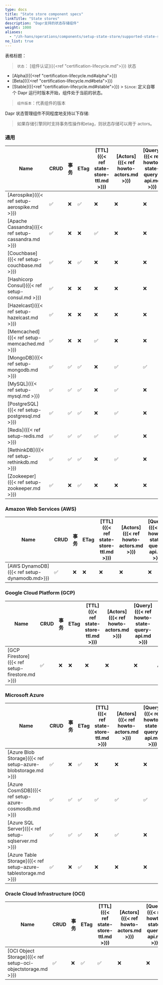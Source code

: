 ```yaml
---
type: docs
title: "State store component specs"
linkTitle: "State stores"
description: "Dapr支持的状态存储组件"
weight: 1000
aliases:
  - "/zh-hans/operations/components/setup-state-store/supported-state-stores/"
no_list: true
---
```


表格标题：

> `状态`： [组件认证]({{<ref "certification-lifecycle.md">}}) 状态
  - [Alpha]({{<ref "certification-lifecycle.md#alpha">}})
  - [Beta]({{<ref "certification-lifecycle.md#beta">}})
  - [Stable]({{<ref "certification-lifecycle.md#stable">}}) > `Since`: 定义自哪个 Dapr 运行时版本开始，组件处于当前的状态。

> `组件版本`：代表组件的版本


Dapr 状态管理组件不同程度地支持以下存储:

> 如果存储引擎同时支持事务性操作和etag，则状态存储可以用于 actors。

### 通用

| Name                                               | CRUD | 事务 | ETag | [TTL]({{< ref state-store-ttl.md >}}) | [Actors]({{< ref howto-actors.md >}}) | [Query]({{< ref howto-state-query-api.md >}}) | 状态     | 组件版本 | 自从  |
| -------------------------------------------------- | ---- | -- | ---- | ------------------------------------- | ------------------------------------- | --------------------------------------------- | ------ | ---- | --- |
| [Aerospike]({{< ref setup-aerospike.md >}})        | ✅    | ❌  | ✅    | ❌                                     | ❌                                     | ❌                                             | Alpha  | v1   | 1.0 |
| [Apache Cassandra]({{< ref setup-cassandra.md >}}) | ✅    | ❌  | ❌    | ✅                                     | ❌                                     | ❌                                             | Alpha  | v1   | 1.0 |
| [Couchbase]({{< ref setup-couchbase.md >}})        | ✅    | ❌  | ✅    | ❌                                     | ❌                                     | ❌                                             | Alpha  | v1   | 1.0 |
| [Hashicorp Consul]({{< ref setup-consul.md >}})    | ✅    | ❌  | ❌    | ❌                                     | ❌                                     | ❌                                             | Alpha  | v1   | 1.0 |
| [Hazelcast]({{< ref setup-hazelcast.md >}})        | ✅    | ❌  | ❌    | ❌                                     | ❌                                     | ❌                                             | Alpha  | v1   | 1.0 |
| [Memcached]({{< ref setup-memcached.md >}})        | ✅    | ❌  | ❌    | ✅                                     | ❌                                     | ❌                                             | Alpha  | v1   | 1.0 |
| [MongoDB]({{< ref setup-mongodb.md >}})            | ✅    | ✅  | ✅    | ❌                                     | ✅                                     | ✅                                             | Stable | v1   | 1.0 |
| [MySQL]({{< ref setup-mysql.md >}})                | ✅    | ✅  | ✅    | ❌                                     | ✅                                     | ❌                                             | Alpha  | v1   | 1.0 |
| [PostgreSQL]({{< ref setup-postgresql.md >}})      | ✅    | ✅  | ✅    | ❌                                     | ✅                                     | ❌                                             | Alpha  | v1   | 1.0 |
| [Redis]({{< ref setup-redis.md >}})                | ✅    | ✅  | ✅    | ✅                                     | ✅                                     | ❌                                             | Stable | v1   | 1.0 |
| [RethinkDB]({{< ref setup-rethinkdb.md >}})        | ✅    | ✅  | ✅    | ❌                                     | ✅                                     | ❌                                             | Alpha  | v1   | 1.0 |
| [Zookeeper]({{< ref setup-zookeeper.md >}})        | ✅    | ❌  | ✅    | ❌                                     | ❌                                     | ❌                                             | Alpha  | v1   | 1.0 |


### Amazon Web Services (AWS)
| Name                                         | CRUD | 事务 | ETag | [TTL]({{< ref state-store-ttl.md >}}) | [Actors]({{< ref howto-actors.md >}}) | [Query]({{< ref howto-state-query-api.md >}}) | 状态    | 组件版本 | 自从  |
| -------------------------------------------- | ---- | -- | ---- | ------------------------------------- | ------------------------------------- | --------------------------------------------- | ----- | ---- | --- |
| [AWS DynamoDB]({{< ref setup-dynamodb.md>}}) | ✅    | ❌  | ❌    | ❌                                     | ❌                                     | ❌                                             | Alpha | v1   | 1.0 |

### Google Cloud Platform (GCP)
| Name                                            | CRUD | 事务 | ETag | [TTL]({{< ref state-store-ttl.md >}}) | [Actors]({{< ref howto-actors.md >}}) | [Query]({{< ref howto-state-query-api.md >}}) | 状态    | 组件版本 | 自从  |
| ----------------------------------------------- | ---- | -- | ---- | ------------------------------------- | ------------------------------------- | --------------------------------------------- | ----- | ---- | --- |
| [GCP Firestore]({{< ref setup-firestore.md >}}) | ✅    | ❌  | ❌    | ❌                                     | ❌                                     | ❌                                             | Alpha | v1   | 1.0 |

### Microsoft Azure

| Name                                                           | CRUD | 事务 | ETag | [TTL]({{< ref state-store-ttl.md >}}) | [Actors]({{< ref howto-actors.md >}}) | [Query]({{< ref howto-state-query-api.md >}}) | 状态     | 组件版本 | 自从  |
| -------------------------------------------------------------- | ---- | -- | ---- | ------------------------------------- | ------------------------------------- | --------------------------------------------- | ------ | ---- | --- |
| [Azure Blob Storage]({{< ref setup-azure-blobstorage.md >}})   | ✅    | ❌  | ✅    | ❌                                     | ❌                                     | ❌                                             | Stable | v1   | 1.0 |
| [Azure CosmSDB]({{< ref setup-azure-cosmosdb.md >}})           | ✅    | ✅  | ✅    | ✅                                     | ✅                                     | ✅                                             | Stable | v1   | 1.0 |
| [Azure SQL Server]({{< ref setup-sqlserver.md >}})             | ✅    | ✅  | ✅    | ❌                                     | ✅                                     | ❌                                             | Stable | v1   | 1.5 |
| [Azure Table Storage]({{< ref setup-azure-tablestorage.md >}}) | ✅    | ❌  | ✅    | ❌                                     | ❌                                     | ❌                                             | Alpha  | v1   | 1.0 |

### Oracle Cloud Infrastructure (OCI)

| Name                                                         | CRUD | 事务 | ETag | [TTL]({{< ref state-store-ttl.md >}}) | [Actors]({{< ref howto-actors.md >}}) | [Query]({{< ref howto-state-query-api.md >}}) | 状态    | 组件版本 | 自从  |
| ------------------------------------------------------------ | ---- | -- | ---- | ------------------------------------- | ------------------------------------- | --------------------------------------------- | ----- | ---- | --- |
| [OCI Object Storage]({{< ref setup-oci-objectstorage.md >}}) | ✅    | ❌  | ✅    | ✅                                     | ❌                                     | ❌                                             | Alpha | v1   | 1.6 |
